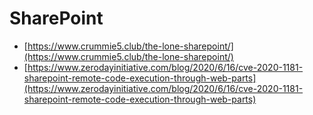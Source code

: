 # SharePoint

* [https://www.crummie5.club/the-lone-sharepoint/](https://www.crummie5.club/the-lone-sharepoint/)
* [https://www.zerodayinitiative.com/blog/2020/6/16/cve-2020-1181-sharepoint-remote-code-execution-through-web-parts](https://www.zerodayinitiative.com/blog/2020/6/16/cve-2020-1181-sharepoint-remote-code-execution-through-web-parts)
